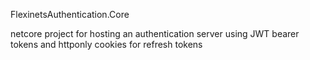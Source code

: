 FlexinetsAuthentication.Core

netcore project for hosting an authentication server using JWT bearer tokens and httponly cookies for refresh tokens
